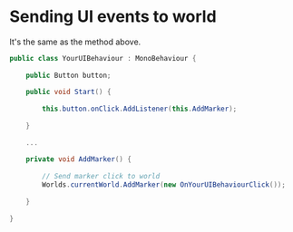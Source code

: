 # Sending UI events to world
It's the same as the method above.
```csharp
public class YourUIBehaviour : MonoBehaviour {
    
    public Button button;
    
    public void Start() {
    
        this.button.onClick.AddListener(this.AddMarker);
    
    }
    
    ...
    
    private void AddMarker() {
        
        // Send marker click to world
        Worlds.currentWorld.AddMarker(new OnYourUIBehaviourClick());
        
    }
    
}
```